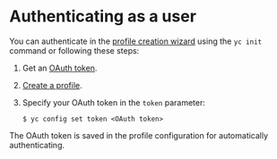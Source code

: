 # Authenticating as a user

You can authenticate in the [profile creation wizard](../profile/profile-create.md#interactive-create) using the `yc init` command or following these steps:

1. Get an [OAuth token](../../../iam/concepts/authorization/oauth-token.md).
1. [Create a profile](../profile/profile-create.md#create).
1. Specify your OAuth token in the `token` parameter:

    ```
    $ yc config set token <OAuth token>
    ```

The OAuth token is saved in the profile configuration for automatically authenticating.

